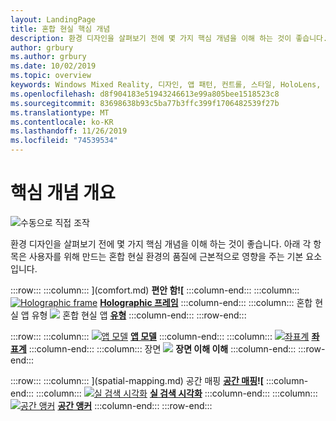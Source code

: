 ```yaml
---
layout: LandingPage
title: 혼합 현실 핵심 개념
description: 환경 디자인을 살펴보기 전에 몇 가지 핵심 개념을 이해 하는 것이 좋습니다. 아래 각 항목은 사용자를 위해 만드는 혼합 현실 환경의 품질에 근본적으로 영향을 주는 기본 요소입니다.
author: grbury
ms.author: grbury
ms.date: 10/02/2019
ms.topic: overview
keywords: Windows Mixed Reality, 디자인, 앱 패턴, 컨트롤, 스타일, HoloLens, 상호 작용, UX 요소, 동작, 빌딩 블록
ms.openlocfilehash: d8f904183e51943246613e99a805bee1518523c8
ms.sourcegitcommit: 83698638b93c5ba77b3ffc399f1706482539f27b
ms.translationtype: MT
ms.contentlocale: ko-KR
ms.lasthandoff: 11/26/2019
ms.locfileid: "74539534"
---
```

# <a name="core-concepts-overview"></a>핵심 개념 개요

![수동으로 직접 조작](images/05_CoreConcepts.png)


환경 디자인을 살펴보기 전에 몇 가지 핵심 개념을 이해 하는 것이 좋습니다. 아래 각 항목은 사용자를 위해 만드는 혼합 현실 환경의 품질에 근본적으로 영향을 주는 기본 요소입니다. 

:::row:::
    :::column:::
       [](images/comfort-chart.PNG)](comfort.md)  **[](comfort.md) 편안 함![**
    :::column-end:::
    :::column:::
       [![Holographic frame](images/destinationmars-750px.png)](holographic-frame.md)  **[Holographic 프레임](holographic-frame.md)**
    :::column-end:::
    :::column:::
       혼합 현실 앱 유형 [![](images/enhancedenvironmentapps-640px.jpg)](types-of-mixed-reality-apps.md) 혼합 현실 앱  **[유형](types-of-mixed-reality-apps.md)**
    :::column-end:::
:::row-end:::

:::row:::
    :::column:::
       [![앱 모델](images/teleportation-640px.png)](app-model.md)  **[앱 모델](app-model.md)**
    :::column-end:::
    :::column:::
        [![좌표계](images/coordinate-systems.PNG)](coordinate-systems.md)  **[좌표계](coordinate-systems.md)**
    :::column-end:::
    :::column:::
        장면 [![](images/scene-understanding.png)](scene-understanding.md)  **[](scene-understanding.md) 장면 이해 이해**
    :::column-end:::
:::row-end:::

:::row:::
    :::column:::
       [](images/surfacereconstruction.jpg)](spatial-mapping.md) 공간 매핑  **[공간 매핑](spatial-mapping.md)![**
    :::column-end:::
    :::column:::
       [![실 검색 시각화](images/sr-mixedworld-140429-8pm-00068-1000px.png)](room-scan-visualization.md)  **[실 검색 시각화](room-scan-visualization.md)**
    :::column-end:::
    :::column:::
       [![공간 앵커](images/azurespatialanchors.jpg)](spatial-anchors.md)  **[공간 앵커](spatial-anchors.md)**
    :::column-end:::
:::row-end:::


<br>

<br>

